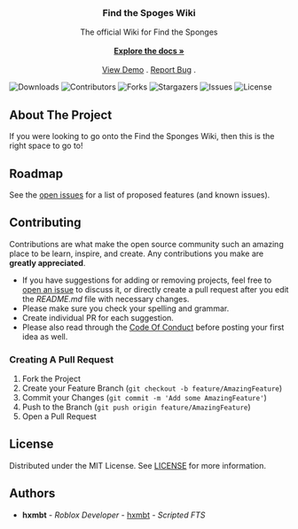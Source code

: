 <br/>
<p align="center">
  <h3 align="center">Find the Spoges Wiki</h3>

  <p align="center">
    The official Wiki for Find the Sponges
    <br/>
    <br/>
    <a href="https://github.com/TexturePackPorts/find-the-sponges-wiki"><strong>Explore the docs »</strong></a>
    <br/>
    <br/>
    <a href="https://github.com/TexturePackPorts/find-the-sponges-wiki">View Demo</a>
    .
    <a href="https://github.com/TexturePackPorts/find-the-sponges-wiki/issues">Report Bug</a>
    .
  </p>
</p>

![Downloads](https://img.shields.io/github/downloads/TexturePackPorts/find-the-sponges-wiki/total) ![Contributors](https://img.shields.io/github/contributors/TexturePackPorts/find-the-sponges-wiki?color=dark-green) ![Forks](https://img.shields.io/github/forks/TexturePackPorts/find-the-sponges-wiki?style=social) ![Stargazers](https://img.shields.io/github/stars/TexturePackPorts/find-the-sponges-wiki?style=social) ![Issues](https://img.shields.io/github/issues/TexturePackPorts/find-the-sponges-wiki) ![License](https://img.shields.io/github/license/TexturePackPorts/find-the-sponges-wiki) 

## About The Project

If you were looking to go onto the Find the Sponges Wiki, then this is the right space to go to!

## Roadmap

See the [open issues](https://github.com/TexturePackPorts/find-the-sponges-wiki/issues) for a list of proposed features (and known issues).

## Contributing

Contributions are what make the open source community such an amazing place to be learn, inspire, and create. Any contributions you make are **greatly appreciated**.
* If you have suggestions for adding or removing projects, feel free to [open an issue](https://github.com/TexturePackPorts/find-the-sponges-wiki/issues/new) to discuss it, or directly create a pull request after you edit the *README.md* file with necessary changes.
* Please make sure you check your spelling and grammar.
* Create individual PR for each suggestion.
* Please also read through the [Code Of Conduct](https://github.com/TexturePackPorts/find-the-sponges-wiki/blob/main/CODE_OF_CONDUCT.md) before posting your first idea as well.

### Creating A Pull Request

1. Fork the Project
2. Create your Feature Branch (`git checkout -b feature/AmazingFeature`)
3. Commit your Changes (`git commit -m 'Add some AmazingFeature'`)
4. Push to the Branch (`git push origin feature/AmazingFeature`)
5. Open a Pull Request

## License

Distributed under the MIT License. See [LICENSE](https://github.com/TexturePackPorts/find-the-sponges-wiki/blob/main/LICENSE.md) for more information.

## Authors

* **hxmbt** - *Roblox Developer* - [hxmbt](https://github.com/TexturePackPorts/) - *Scripted FTS*
